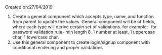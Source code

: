 Created on:27/04/2019
1. Create a general component which accepts type, name, and function from parent to update the values. General component will be of fields, where each type will derive certain set of validations.
for example:- for password validation rule- min length 8, 1 number at least, 1 uppercase char, 1 lowercase char.
2. Use this general component to create login/signup component with conditional rendering and proper validations
